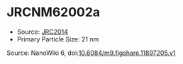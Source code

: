 <a name="material" />

# JRCNM62002a
<script type="application/ld+json">
  {
    "@context": "https://schema.org/",
    "@type": "ChemicalSubstance",
    "@id": "https://egonw.github.io/nanowiki/nanowiki378.html#material",
    "http://purl.org/dc/terms/conformsTo":
      {
        "@type": "CreativeWork",
        "@id": "https://bioschemas.org/profiles/ChemicalSubstance/0.4-RELEASE/"
      },
    "identfier": "378",
    "name": "JRCNM62002a",
    "url": "https://egonw.github.io/nanowiki/nanowiki378.html#material",
    "sameAs": "http://127.0.0.1/mediawiki/index.php/Special:URIResolver/JRCNM62002a"
  }
</script>


* Source: [JRC2014](articleJRC2014.md)
* Primary Particle Size: 21 nm


Source: NanoWiki 6, doi:[10.6084/m9.figshare.11897205.v1](https://doi.org/10.6084/m9.figshare.11897205.v1)
